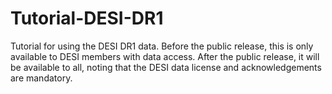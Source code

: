 # Tutorial-DESI-DR1
Tutorial for using the DESI DR1 data. Before the public release, this is only available to DESI members with data access. After the public release, it will be available to all, noting that the DESI data license and acknowledgements are mandatory.
